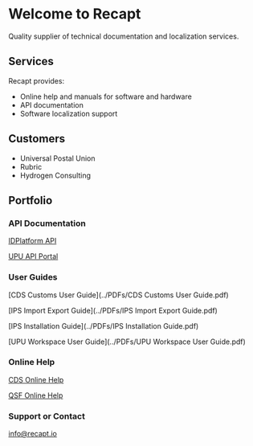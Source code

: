 # Welcome to Recapt

Quality supplier of technical documentation and localization services.  

## Services

Recapt provides:
- Online help and manuals for software and hardware
- API documentation
- Software localization support

## Customers

- Universal Postal Union
- Rubric
- Hydrogen Consulting

## Portfolio

### API Documentation

[IDPlatform API](../IDPlatform/index.html)  

[UPU API Portal](../UPU/Default.htm)  

### User Guides

[CDS Customs User Guide](../PDFs/CDS Customs User Guide.pdf)  

[IPS Import Export Guide](../PDFs/IPS Import Export Guide.pdf)  

[IPS Installation Guide](../PDFs/IPS Installation Guide.pdf)  

[UPU Workspace User Guide](../PDFs/UPU Workspace User Guide.pdf)  

### Online Help

[CDS Online Help](../OnlineHelp/CDSHelp/index.htm)  

[QSF Online Help](../OnlineHelp/QSFHelp/index.htm)  

### Support or Contact

info@recapt.io
